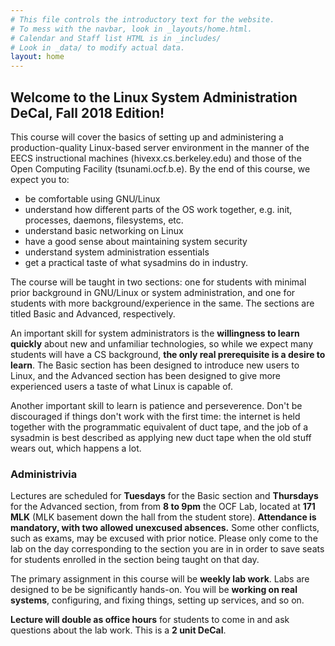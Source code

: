 ```yaml
---
# This file controls the introductory text for the website.
# To mess with the navbar, look in _layouts/home.html.
# Calendar and Staff list HTML is in _includes/
# Look in _data/ to modify actual data.
layout: home
---
```

## Welcome to the Linux System Administration DeCal, Fall 2018 Edition!
This course will cover the basics of setting up and administering a
production-quality Linux-based server environment in the manner of the EECS
instructional machines (hivexx.cs.berkeley.edu) and those of the Open Computing
Facility (tsunami.ocf.b.e). By the end of this course, we expect you to:

* be comfortable using GNU/Linux
* understand how different parts of the OS work together,
  e.g. init, processes, daemons, filesystems, etc.
* understand basic networking on Linux
* have a good sense about maintaining system security
* understand system administration essentials
* get a practical taste of what sysadmins do in industry.

The course will be taught in two sections: one for students with minimal
prior background in GNU/Linux or system administration, and one for
students with more background/experience in the same. The sections are
titled Basic and Advanced, respectively.

An important skill for system administrators is the **willingness to learn
quickly** about new and unfamiliar technologies, so while we expect many
students will have a CS background, **the only real prerequisite is a desire
to learn**. The Basic section has been designed to introduce new users to Linux,
and the Advanced section has been designed to give more experienced users a
taste of what Linux is capable of. 

Another important skill to learn is patience and perseverence.
Don't be discouraged if things don't work with the first time: the internet
is held together with the programmatic equivalent of duct tape, and the job
of a sysadmin is best described as applying new duct tape when the old stuff
wears out, which happens a lot.


### Administrivia

Lectures are scheduled for **Tuesdays** for the Basic section and **Thursdays**
for the Advanced section, from from **8 to 9pm** the OCF Lab, located at
**171 MLK** (MLK basement down the hall from the student store).
**Attendance is mandatory, with two allowed unexcused absences.** Some other
conflicts, such as exams, may be excused with prior notice. Please only come
to the lab on the day corresponding to the section you are in in order to save
seats for students enrolled in the section being taught on that day. 

The primary assignment in this course will be **weekly lab work**.
Labs are designed to be be significantly hands-on. You will be **working on
real systems**, configuring, and fixing things, setting up services, and so on.

**Lecture will double as office hours** for students to come in and ask
questions about the lab work. This is a **2 unit DeCal**.

